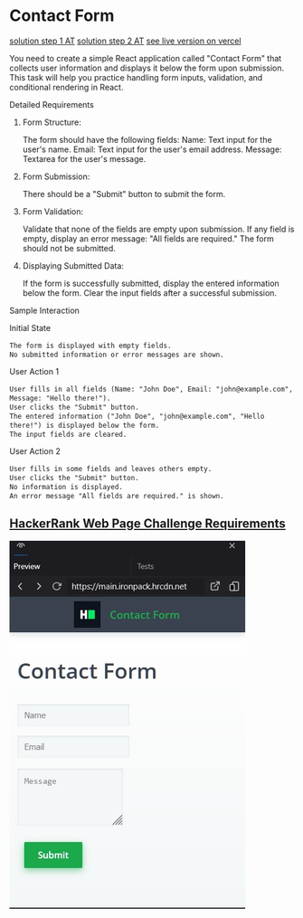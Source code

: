 # Contact Form

[solution step 1 AT](./step1.md)
[solution step 2 AT](./step2.md)
[see live version on vercel](https://hackerrank-react-contact-form.vercel.app/)

You need to create a simple React application called "Contact Form" that collects user information and displays it below the form upon submission. This task will help you practice handling form inputs, validation, and conditional rendering in React.

Detailed Requirements
1. Form Structure:

    The form should have the following fields:
        Name: Text input for the user's name.
        Email: Text input for the user's email address.
        Message: Textarea for the user's message.

2. Form Submission:

    There should be a "Submit" button to submit the form.

3. Form Validation:

    Validate that none of the fields are empty upon submission.
    If any field is empty, display an error message: "All fields are required." The form should not be submitted.

4. Displaying Submitted Data:

    If the form is successfully submitted, display the entered information below the form.
    Clear the input fields after a successful submission.


Sample Interaction

Initial State

    The form is displayed with empty fields.
    No submitted information or error messages are shown.

User Action 1

    User fills in all fields (Name: "John Doe", Email: "john@example.com", Message: "Hello there!").
    User clicks the "Submit" button.
    The entered information ("John Doe", "john@example.com", "Hello there!") is displayed below the form.
    The input fields are cleared.

User Action 2

    User fills in some fields and leaves others empty.
    User clicks the "Submit" button.
    No information is displayed.
    An error message "All fields are required." is shown.

## [HackerRank Web Page Challenge Requirements](https://www.hackerrank.com/challenges/react-contact-form/)
![screenshot](./public/Screenshot.jpg)